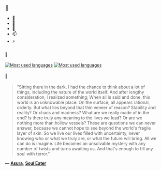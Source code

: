 ### 👋

- 🔭
- 🌱
- 💬
- 📫
- ⚡

#### 🧏

[![Most used languages](https://github-readme-stats-aynah.vercel.app/api/top-langs/?username=aynh&theme=solarized-dark&langs_count=6&layout=compact&hide_title=true)](https://github.com/anuraghazra/github-readme-stats#gh-dark-mode-only)
[![Most used languages](https://github-readme-stats-aynah.vercel.app/api/top-langs/?username=aynh&theme=solarized-light&langs_count=6&layout=compact&hide_title=true)](https://github.com/anuraghazra/github-readme-stats#gh-light-mode-only)

#### 💬

> "Sitting there in the dark, I had the chance to think about a lot of things, including the nature of the world itself. And after lengthy consideration, I realized something; When all is said and done, this world is an unknowable place. On the surface, all appears rational, orderly. But what lies beyond that thin veneer of reason? Stability and reality? Or chaos and madness? What are we really made of in the end? Is there truly any meaning to the lives we lead? Or are we nothing more than hollow vessels? These are questions we can never answer, because we cannot hope to see beyond the world's fragile layer of skin. So we live our lives filled with uncertainty, never knowing who or what we truly are, or what the future will bring. All we can do is imagine. Life becomes an unsolvable mystery with any number of twists and turns awaiting us. And that's enough to fill any soul with terror."

&mdash; [**Asura**](https://myanimelist.net/character.php?q=Asura&cat=character), [**Soul Eater**](https://myanimelist.net/search/all?q=Soul%20Eater&cat=all)
